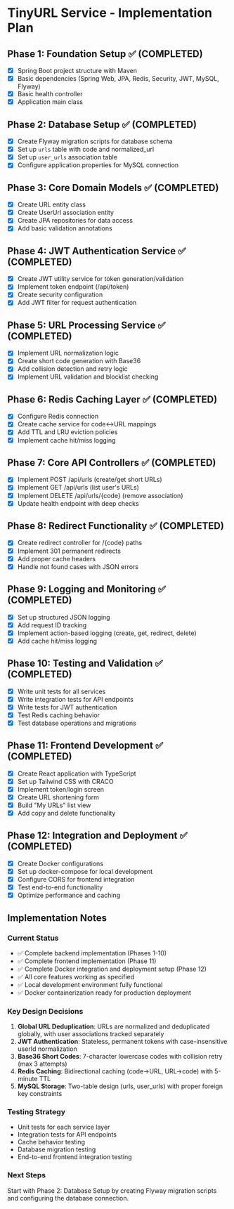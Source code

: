 # TinyURL Service - Implementation Plan

## Phase 1: Foundation Setup ✅ (COMPLETED)
- [x] Spring Boot project structure with Maven
- [x] Basic dependencies (Spring Web, JPA, Redis, Security, JWT, MySQL, Flyway)
- [x] Basic health controller
- [x] Application main class

## Phase 2: Database Setup ✅ (COMPLETED)
- [x] Create Flyway migration scripts for database schema
- [x] Set up `urls` table with code and normalized_url
- [x] Set up `user_urls` association table
- [x] Configure application.properties for MySQL connection

## Phase 3: Core Domain Models ✅ (COMPLETED)
- [x] Create URL entity class
- [x] Create UserUrl association entity
- [x] Create JPA repositories for data access
- [x] Add basic validation annotations

## Phase 4: JWT Authentication Service ✅ (COMPLETED)
- [x] Create JWT utility service for token generation/validation
- [x] Implement token endpoint (/api/token)
- [x] Create security configuration
- [x] Add JWT filter for request authentication

## Phase 5: URL Processing Service ✅ (COMPLETED)
- [x] Implement URL normalization logic
- [x] Create short code generation with Base36
- [x] Add collision detection and retry logic
- [x] Implement URL validation and blocklist checking

## Phase 6: Redis Caching Layer ✅ (COMPLETED)
- [x] Configure Redis connection
- [x] Create cache service for code↔URL mappings
- [x] Add TTL and LRU eviction policies
- [x] Implement cache hit/miss logging

## Phase 7: Core API Controllers ✅ (COMPLETED)
- [x] Implement POST /api/urls (create/get short URLs)
- [x] Implement GET /api/urls (list user's URLs)
- [x] Implement DELETE /api/urls/{code} (remove association)
- [x] Update health endpoint with deep checks

## Phase 8: Redirect Functionality ✅ (COMPLETED)
- [x] Create redirect controller for /{code} paths
- [x] Implement 301 permanent redirects
- [x] Add proper cache headers
- [x] Handle not found cases with JSON errors

## Phase 9: Logging and Monitoring ✅ (COMPLETED)
- [x] Set up structured JSON logging
- [x] Add request ID tracking
- [x] Implement action-based logging (create, get, redirect, delete)
- [x] Add cache hit/miss logging

## Phase 10: Testing and Validation ✅ (COMPLETED)
- [x] Write unit tests for all services
- [x] Write integration tests for API endpoints
- [x] Write tests for JWT authentication
- [x] Test Redis caching behavior
- [x] Test database operations and migrations

## Phase 11: Frontend Development ✅ (COMPLETED)
- [x] Create React application with TypeScript
- [x] Set up Tailwind CSS with CRACO
- [x] Implement token/login screen
- [x] Create URL shortening form
- [x] Build "My URLs" list view
- [x] Add copy and delete functionality

## Phase 12: Integration and Deployment ✅ (COMPLETED)
- [x] Create Docker configurations
- [x] Set up docker-compose for local development
- [x] Configure CORS for frontend integration
- [x] Test end-to-end functionality
- [x] Optimize performance and caching

## Implementation Notes

### Current Status
- ✅ Complete backend implementation (Phases 1-10)
- ✅ Complete frontend implementation (Phase 11)
- ✅ Complete Docker integration and deployment setup (Phase 12)
- ✅ All core features working as specified
- ✅ Local development environment fully functional
- ✅ Docker containerization ready for production deployment

### Key Design Decisions
1. **Global URL Deduplication**: URLs are normalized and deduplicated globally, with user associations tracked separately
2. **JWT Authentication**: Stateless, permanent tokens with case-insensitive userId normalization
3. **Base36 Short Codes**: 7-character lowercase codes with collision retry (max 3 attempts)
4. **Redis Caching**: Bidirectional caching (code→URL, URL→code) with 5-minute TTL
5. **MySQL Storage**: Two-table design (urls, user_urls) with proper foreign key constraints

### Testing Strategy
- Unit tests for each service layer
- Integration tests for API endpoints
- Cache behavior testing
- Database migration testing
- End-to-end frontend integration testing

### Next Steps
Start with Phase 2: Database Setup by creating Flyway migration scripts and configuring the database connection.